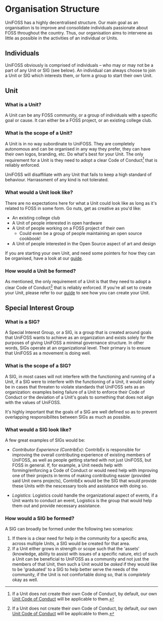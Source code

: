# Organisation Structure

UniFOSS has a highly decentralised structure. Our main goal as an organisation is to improve and consolidate individuals passionate about FOSS throughout the country. Thus, our organisation aims to intervene as little as possible in the activities of an individual or Units.

## Individuals

UniFOSS obviously is comprised of individuals – who may or may not be a part of any Unit or SIG (see below). An individual can always choose to join a Unit or SIG which interests them, or form a group to start their own Unit.

## Unit

### What is a Unit?
A Unit can be any FOSS community, or a group of individuals with a specific goal or cause. It can either be a FOSS project, or an existing college club.

### What is the scope of a Unit?
A Unit is in no way subordinate to UniFOSS. They are completely autonomous and can be organised in any way they prefer, they can have their own logos, branding, etc. Do what's best for your Unit. The only requirement for a Unit is they need to adopt a clear Code of Conduct[^1] that is reliably enforced.

UniFOSS will disaffiliate with any Unit that fails to keep a high standard of behaviour. Harrassment of any kind is not tolerated.

### What would a Unit look like?
There are no expectations here for what a Unit could look like as long as it's related to FOSS in some form. Go nuts, get as creative as you'd like:
- An existing college club
- A Unit of people interested in open hardware
- A Unit of people working on a FOSS project of their own
    - Could even be a group of people maintaining an open source cookbook!
- A Unit of people interested in the Open Source aspect of art and design

If you are starting your own Unit, and need some pointers for how they can be organised, have a look at our [guide](guides/starting-a-unit.md).

### How would a Unit be formed?
As mentioned, the only requirement of a Unit is that they need to adopt a clear Code of Conduct[^1] that is reliably enforced. If you're all set to create your Unit, please refer to our [guide](guides/starting-a-unit.md) to see how you can create your Unit.

## Special Interest Group

### What is a SIG?
A Special Interest Group, or a SIG, is a group that is created around goals that UniFOSS wants to achieve as an organization and exists solely for the purposes of giving UniFOSS a minimal governance structure. In other words, SIGs operate at an organizational level. Their primary is to ensure that UniFOSS as a movement is doing well.

### What is the scope of a SIG?
A SIG, in most cases will not interfere with the functioning and running of a Unit, if a SIG were to interfere with the functioning of a Unit, it would solely be in cases that threaten to violate standards that UniFOSS sets as an organization: examples being failure of a Unit to enforce their Code of Conduct or the deviation of a Unit's goals to something that does not align with the values of UniFOSS.

It's highly important that the goals of a SIG are well defined so as to prevent overlapping responsibilites between SIGs as much as possible.

### What would a SIG look like?
A few great examples of SIGs would be: 

- *Contributor Experience (ContribEx)*: ContribEx is responsible for improving the overall contributing experience of existing members of UniFOSS, as well as people getting started with not just UniFOSS, but FOSS in general. If, for example, a Unit needs help with forming/enforcing a Code of Conduct or would need help with improving one of their projects in terms of making contributing easier (provided said Unit owns projects), ContribEx would be the SIG that would provide these Units with the nescessary tools and assistance with doing so.

- *Logistics*: Logistics could handle the organizational aspect of events, if a Unit wants to conduct an event, Logistics is the group that would help them out and provide necessary assistance. 

### How would a SIG be formed?
A SIG can broadly be formed under the following two scenarios:

1. If there is a clear need for help in the community for a specific area, across multiple Units, a SIG would be created for that area.
2. If a Unit either grows in strength or scope such that the 'assets' (knowledge, ability to assist with issues of a specific nature, etc) of such a Unit can be beneficial to UniFOSS as a community and not just the members of that Unit, then such a Unit would be *asked* if they would like to be 'graduated' to a SIG to help better serve the needs of the community, if the Unit is not comfortable doing so, that is *completely* okay as well.

[^1]: If a Unit does not create their own Code of Conduct, by default, our own [Unit Code of Conduct](./unit-code-of-conduct.md) will be applicable to them.
